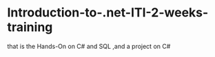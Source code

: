 # Introduction-to-.net-ITI-2-weeks-training
that is the Hands-On on C# and SQL ,and a project  on C#

